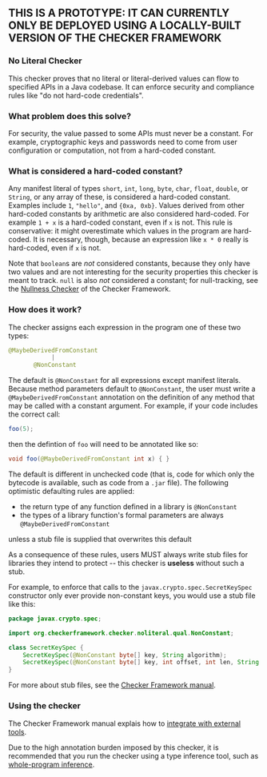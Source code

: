 ## THIS IS A PROTOTYPE: IT CAN CURRENTLY ONLY BE DEPLOYED USING A LOCALLY-BUILT VERSION OF THE CHECKER FRAMEWORK

### No Literal Checker

This checker proves that no literal or literal-derived values can flow to
specified APIs in a Java codebase. It can enforce security and compliance
rules like "do not hard-code credentials".

### What problem does this solve?

For security, the value
passed to some APIs must never be a constant. For example, cryptographic keys
and passwords need to come from user configuration or computation, not from a
hard-coded constant.

### What is considered a hard-coded constant?

Any manifest literal of types `short`, `int`, `long`, `byte`, `char`, `float`,
`double`, or `String`, or any array of these, is considered a hard-coded constant.
Examples include `1`, `"hello"`, and `{0xa, 0xb}`. Values derived from other hard-coded
constants by arithmetic are also considered hard-coded. For example `1 + x` is a
hard-coded constant, even if `x` is not. This rule is conservative: it might overestimate
which values in the program are hard-coded. It is necessary, though, because an
expression like `x * 0` really is hard-coded, even if `x` is not.

Note that `boolean`s are *not* considered constants, because they only have two values
and are not interesting for the security properties this checker is meant to track.
`null` is also *not* considered a constant; for null-tracking, see the [Nullness
Checker](https://checkerframework.org/manual/#nullness-checker) of the Checker Framework.

### How does it work?

The checker assigns each expression in the program one of
these two types:

```java
@MaybeDerivedFromConstant
            |
       @NonConstant
```

The default is `@NonConstant` for all expressions except manifest literals.
Because method parameters default to `@NonConstant`, the user must write a `@MaybeDerivedFromConstant` annotation on the definition
of any method that may be called with a constant argument. For example, if your code includes
the correct call:
```java
foo(5);
```
then the defintion of `foo` will need to be annotated like so:
```java
void foo(@MaybeDerivedFromConstant int x) { }
```

The default is different in unchecked code (that is, code for which
only the bytecode is available, such as code from a `.jar` file). The following
optimistic defaulting rules are applied:
* the return type of any function defined in a library is `@NonConstant`
* the types of a library function's formal parameters are always `@MaybeDerivedFromConstant`

unless a stub file is supplied that overwrites this default

As a consequence of these rules, users MUST always write stub files for libraries
they intend to protect -- this checker is **useless** without such a stub.

For example, to enforce that calls to the `javax.crypto.spec.SecretKeySpec` constructor
only ever provide non-constant keys, you would use a stub file like this:

```java
package javax.crypto.spec;

import org.checkerframework.checker.noliteral.qual.NonConstant;

class SecretKeySpec {
    SecretKeySpec(@NonConstant byte[] key, String algorithm);
    SecretKeySpec(@NonConstant byte[] key, int offset, int len, String algorithm);
}
```

For more about stub files, see the
[Checker Framework manual](https://checkerframework.org/manual/#stub).

### Using the checker

The Checker Framework manual explais how to [integrate with external tools](https://checkerframework.org/manual/#external-tools).

Due to the high annotation burden imposed by this checker, it is recommended that you
run the checker using a type inference tool, such as
[whole-program inference](https://checkerframework.org/manual/#type-inference).
